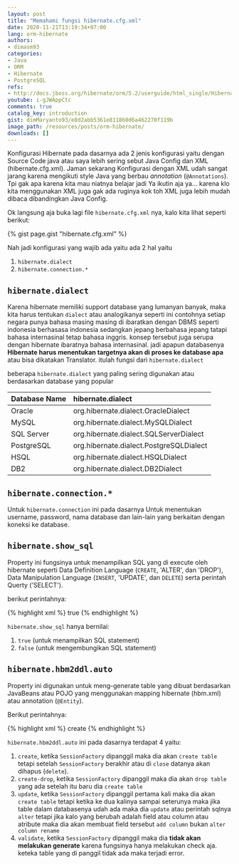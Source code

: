 ```yaml
---
layout: post
title: "Memahami fungsi hibernate.cfg.xml"
date: 2020-11-21T13:19:34+07:00
lang: orm-hibernate
authors:
- dimasm93
categories:
- Java
- ORM
- Hibernate
- PostgreSQL
refs: 
- http://docs.jboss.org/hibernate/orm/5.2/userguide/html_single/Hibernate_User_Guide.html
youtube: i-gJWAppCtc
comments: true
catalog_key: introduction
gist: dimMaryanto93/e8d2abb5361e811860d6a462270f119b
image_path: /resources/posts/orm-hibernate/
downloads: []
---
```


Konfigurasi Hibernate pada dasarnya ada 2 jenis konfigurasi yaitu dengan Source Code java atau saya lebih sering sebut Java Config dan XML (hibernate.cfg.xml). Jaman sekarang Konfigurasi dengan XML udah sangat jarang karena mengikuti style Java yang berbau _annotation_ (`@Annotations`). Tpi gak apa karena kita mau niatnya belajar jadi Ya ikutin aja ya... karena klo kita menggunakan XML juga gak ada ruginya kok toh XML juga lebih mudah dibaca dibandingkan Java Config.

Ok langsung aja buka lagi file `hibernate.cfg.xml` nya, kalo kita lihat seperti berikut:

{% gist page.gist "hibernate.cfg.xml" %}

Nah jadi konfigurasi yang wajib ada yaitu ada 2 hal yaitu

1. `hibernate.dialect`
2. `hibernate.connection.*`

## `hibernate.dialect`

Karena hibernate memiliki support database yang lumanyan banyak, maka kita harus tentukan `dialect` atau analogikanya seperti ini contohnya setiap negara punya bahasa masing masing di ibaratkan dengan DBMS seperti indonesia berhasasa indonesia sedangkan jepang berbahasa jepang tatapi bahasa internasinal tetap bahasa inggris. konsep tersebut juga serupa dengan hibernate ibaratnya bahasa internasinal. jadi apapun databasenya **Hibernate harus menentukan targetnya akan di proses ke database apa** atau bisa dikatakan Translator. itulah fungsi dari `hibernate.dialect`

beberapa `hibernate.dialect` yang paling sering digunakan atau berdasarkan database yang popular

| Database Name     | hibernate.dialect |
| :-------------    | :------------- |
| Oracle            |  	org.hibernate.dialect.OracleDialect |
| MySQL             | org.hibernate.dialect.MySQLDialect |
| SQL Server        | org.hibernate.dialect.SQLServerDialect |
| PostgreSQL        | org.hibernate.dialect.PostgreSQLDialect |
| HSQL              | org.hibernate.dialect.HSQLDialect |
| DB2               | org.hibernate.dialect.DB2Dialect |

## `hibernate.connection.*`

Untuk `hibernate.connection` ini pada dasarnya Untuk menentukan username, password, nama database dan lain-lain yang berkaitan dengan koneksi ke database.

## `hibernate.show_sql`

Property ini fungsinya untuk menampilkan SQL yang di execute oleh hibernate seperti Data Definition Language (`CREATE`, 'ALTER', dan 'DROP'), Data Manipulation Language (`INSERT`, 'UPDATE', dan `DELETE`) serta perintah Querty ('SELECT').

berikut perintahnya:

{% highlight xml %}
<property name="hibernate.show_sql">true</property>
{% endhighlight %}

`hibernate.show_sql` hanya bernilai:

1. `true` (untuk menampilkan SQL statement)
2. `false` (untuk mengembungikan SQL statement)

## `hibernate.hbm2ddl.auto`

Property ini digunakan untuk meng-generate table yang dibuat berdasarkan JavaBeans atau POJO yang menggunakan mapping hibernate (hbm.xml) atau annotation (`@Entity`).

Berikut perintahnya:

{% highlight xml %}
<property name="hibernate.hbm2ddl.auto">create</property>
{% endhighlight %}

`hibernate.hbm2ddl.auto` ini pada dasarnya terdapat 4 yaitu:

1. `create`, ketika `SessionFactory` dipanggil maka dia akan `create table` tetapi setelah `SessionFactory` berakhir atau di `close` datanya akan dihapus (`delete`).
2. `create-drop`, ketika `SessionFactory` dipanggil maka dia akan `drop table` yang ada setelah itu baru dia `create table`
3. `update`, ketika `SessionFactory` dipanggil pertama kali maka dia akan `create table` tetapi ketika ke dua kalinya sampai seterunya maka jika table dalam databasenya udah ada maka dia `update` atau perintah sqlnya `alter` tetapi jika kalo yang berubah adalah field atau column atau atribute maka dia akan membuat field tersebut `add column` bukan `alter column rename`
4. `validate`, ketika `SessionFactory` dipanggil maka dia **tidak akan melakukan generate** karena fungsinya hanya melakukan check aja. keteka table yang di panggil tidak ada maka terjadi error.